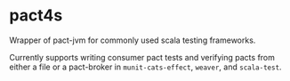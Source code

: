 # pact4s

Wrapper of pact-jvm for commonly used scala testing frameworks. 

Currently supports writing consumer pact tests and verifying pacts from either a file or a pact-broker in `munit-cats-effect`, `weaver`, and `scala-test`.
